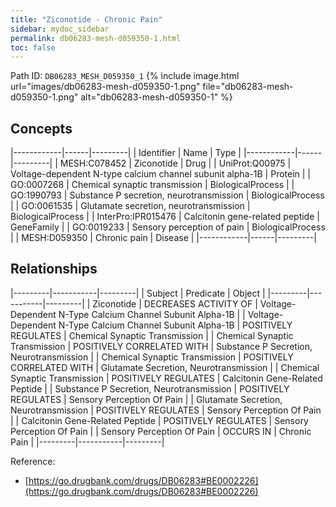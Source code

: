 ```yaml
---
title: "Ziconotide - Chronic Pain"
sidebar: mydoc_sidebar
permalink: db06283-mesh-d059350-1.html
toc: false 
---
```



Path ID: `DB06283_MESH_D059350_1`
{% include image.html url="images/db06283-mesh-d059350-1.png" file="db06283-mesh-d059350-1.png" alt="db06283-mesh-d059350-1" %}

## Concepts

|------------|------|---------|
| Identifier | Name | Type    |
|------------|------|---------|
| MESH:C078452 | Ziconotide | Drug |
| UniProt:Q00975 | Voltage-dependent N-type calcium channel subunit alpha-1B | Protein |
| GO:0007268 | Chemical synaptic transmission | BiologicalProcess |
| GO:1990793 | Substance P secretion, neurotransmission | BiologicalProcess |
| GO:0061535 | Glutamate secretion, neurotransmission | BiologicalProcess |
| InterPro:IPR015476 | Calcitonin gene-related peptide | GeneFamily |
| GO:0019233 | Sensory perception of pain | BiologicalProcess |
| MESH:D059350 | Chronic pain | Disease |
|------------|------|---------|

## Relationships

|---------|-----------|---------|
| Subject | Predicate | Object  |
|---------|-----------|---------|
| Ziconotide | DECREASES ACTIVITY OF | Voltage-Dependent N-Type Calcium Channel Subunit Alpha-1B |
| Voltage-Dependent N-Type Calcium Channel Subunit Alpha-1B | POSITIVELY REGULATES | Chemical Synaptic Transmission |
| Chemical Synaptic Transmission | POSITIVELY CORRELATED WITH | Substance P Secretion, Neurotransmission |
| Chemical Synaptic Transmission | POSITIVELY CORRELATED WITH | Glutamate Secretion, Neurotransmission |
| Chemical Synaptic Transmission | POSITIVELY REGULATES | Calcitonin Gene-Related Peptide |
| Substance P Secretion, Neurotransmission | POSITIVELY REGULATES | Sensory Perception Of Pain |
| Glutamate Secretion, Neurotransmission | POSITIVELY REGULATES | Sensory Perception Of Pain |
| Calcitonin Gene-Related Peptide | POSITIVELY REGULATES | Sensory Perception Of Pain |
| Sensory Perception Of Pain | OCCURS IN | Chronic Pain |
|---------|-----------|---------|

Reference: 
  - [https://go.drugbank.com/drugs/DB06283#BE0002226](https://go.drugbank.com/drugs/DB06283#BE0002226)
